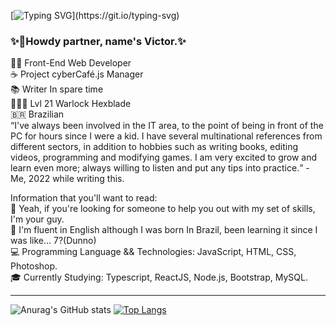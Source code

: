 [![Typing SVG](https://readme-typing-svg.herokuapp.com?font=Poppins&size=40&color=F7F7F7&center=true&vCenter=true&lines=Hello%2C+World!;Ol%C3%A1%2C+Mundo!)](https://git.io/typing-svg)
### ✨👋Howdy partner, name's Victor.✨
👨‍💻 Front-End Web Developer<br>
☕ Project cyberCafé.js Manager<br>
📚 Writer In spare time<br>
🧙🏻‍♂️ Lvl 21 Warlock Hexblade<br>
🇧🇷  Brazilian<br>
<q>I've always been involved in the IT area, to the point of being in front of the PC for hours since I were a kid. I have several multinational references from different sectors, in addition to hobbies such as writing books, editing videos, programming and modifying games. I am very excited to grow and learn even more; always willing to listen and put any tips into practice.</q> - Me, 2022 while writing this.
<br>

Information that you'll want to read:<br>
🤔 Yeah, if you're looking for someone to help you out with my set of skills, I'm your guy.<br> 
💬 I'm fluent in English although I was born In Brazil, been learning it since I was like... 7?(Dunno)<br>
💻 Programming Language && Technologies: JavaScript, HTML, CSS, Photoshop.<br>
🎓 Currently Studying: Typescript, ReactJS, Node.js, Bootstrap, MySQL.
<hr>

![Anurag's GitHub stats](https://github-readme-stats.vercel.app/api?username=victormssa&show_icons=true)
[![Top Langs](https://github-readme-stats.vercel.app/api/top-langs/?username=victormssa&layout=compact&show_icons=true)](https://github.com/anuraghazra/github-readme-stats)


<!--
**victormssa/victormssa** is a ✨ _special_ ✨ repository because its `README.md` (this file) appears on your GitHub profile.

Here are some ideas to get you started:

- 🔭 I’m currently working on ...
- 🌱 I’m currently learning ...
- 👯 I’m looking to collaborate on ...
- 🤔 I’m looking for help with ...
- 💬 Ask me about ...
- 📫 How to reach me: ...
- 😄 Pronouns: ...
- ⚡ Fun fact: ...
-->
